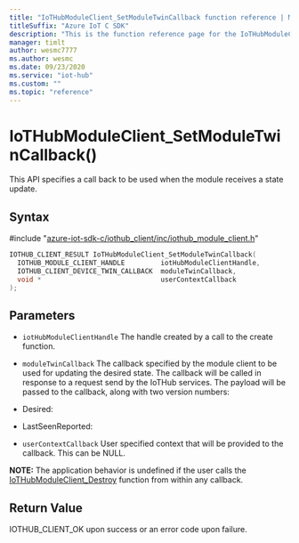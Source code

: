 ```yaml
---                             
title: "IoTHubModuleClient_SetModuleTwinCallback function reference | Microsoft Docs" 
titleSuffix: "Azure IoT C SDK"            
description: "This is the function reference page for the IoTHubModuleClient_SetModuleTwinCallback() function in the Azure IoT C SDK. This SDK is used with Azure IoT Hub and Azure IoT Hub Device Provisioning Service"            
manager: timlt                 
author: wesmc7777              
ms.author: wesmc               
ms.date: 09/23/2020                    
ms.service: "iot-hub"             
ms.custom: ""                
ms.topic: "reference"        
---                            
```


# IoTHubModuleClient_SetModuleTwinCallback()

This API specifies a call back to be used when the module receives a state update.

## Syntax

\#include "[azure-iot-sdk-c/iothub_client/inc/iothub_module_client.h](../iothub-module-client-h.md)"  
```C
IOTHUB_CLIENT_RESULT IoTHubModuleClient_SetModuleTwinCallback(
  IOTHUB_MODULE_CLIENT_HANDLE         iotHubModuleClientHandle,
  IOTHUB_CLIENT_DEVICE_TWIN_CALLBACK  moduleTwinCallback,
  void *                              userContextCallback
);
```

## Parameters
* `iotHubModuleClientHandle` The handle created by a call to the create function. 

* `moduleTwinCallback` The callback specified by the module client to be used for updating the desired state. The callback will be called in response to a request send by the IoTHub services. The payload will be passed to the callback, along with two version numbers:

* Desired:

* LastSeenReported: 

* `userContextCallback` User specified context that will be provided to the callback. This can be NULL.

**NOTE:** The application behavior is undefined if the user calls the [IoTHubModuleClient_Destroy](../iothub-module-client-h/iothubmoduleclient-destroy.md) function from within any callback.

## Return Value
IOTHUB_CLIENT_OK upon success or an error code upon failure.

